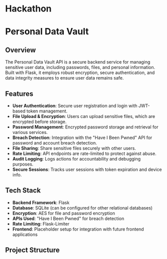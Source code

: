 # Hackathon
# Personal Data Vault

## Overview
The Personal Data Vault API is a secure backend service for managing sensitive user data, including passwords, files, and personal information. Built with Flask, it employs robust encryption, secure authentication, and data integrity measures to ensure user data remains safe.

## Features
- **User Authentication**: Secure user registration and login with JWT-based token management.
- **File Upload & Encryption**: Users can upload sensitive files, which are encrypted before storage.
- **Password Management**: Encrypted password storage and retrieval for various services.
- **Breach Detection**: Integration with the "Have I Been Pwned" API for password and account breach detection.
- **File Sharing**: Share sensitive files securely with other users.
- **Rate Limiting**: API endpoints are rate-limited to protect against abuse.
- **Audit Logging**: Logs actions for accountability and debugging purposes.
- **Secure Sessions**: Tracks user sessions with token expiration and device info.

## Tech Stack
- **Backend Framework**: Flask
- **Database**: SQLite (can be configured for other relational databases)
- **Encryption**: AES for file and password encryption
- **APIs Used**: "Have I Been Pwned" for breach detection
- **Rate Limiting**: Flask-Limiter
- **Frontend**: Placeholder setup for integration with future frontend applications

## Project Structure
